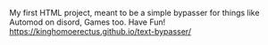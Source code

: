 My first HTML project, meant to be a simple bypasser for things like Automod on disord, Games too.
Have Fun!
https://kinghomoerectus.github.io/text-bypasser/

